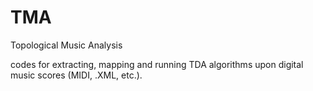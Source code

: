 # TMA
Topological Music Analysis

codes for extracting, mapping and running TDA algorithms upon digital music scores (MIDI, .XML, etc.).
